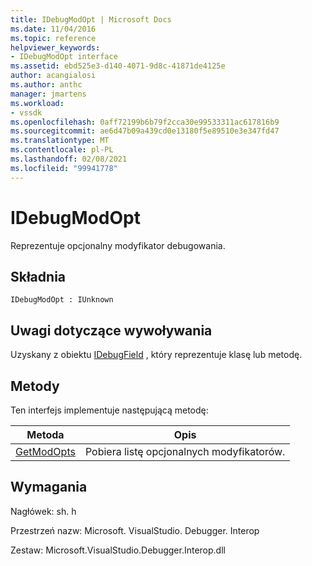 ```yaml
---
title: IDebugModOpt | Microsoft Docs
ms.date: 11/04/2016
ms.topic: reference
helpviewer_keywords:
- IDebugModOpt interface
ms.assetid: ebd525e3-d140-4071-9d8c-41871de4125e
author: acangialosi
ms.author: anthc
manager: jmartens
ms.workload:
- vssdk
ms.openlocfilehash: 0aff72199b6b79f2cca30e99533311ac617816b9
ms.sourcegitcommit: ae6d47b09a439cd0e13180f5e89510e3e347fd47
ms.translationtype: MT
ms.contentlocale: pl-PL
ms.lasthandoff: 02/08/2021
ms.locfileid: "99941778"
---
```

# <a name="idebugmodopt"></a>IDebugModOpt
Reprezentuje opcjonalny modyfikator debugowania.

## <a name="syntax"></a>Składnia

```
IDebugModOpt : IUnknown
```

## <a name="notes-for-callers"></a>Uwagi dotyczące wywoływania
 Uzyskany z obiektu [IDebugField](../../../extensibility/debugger/reference/idebugfield.md) , który reprezentuje klasę lub metodę.

## <a name="methods"></a>Metody
 Ten interfejs implementuje następującą metodę:

|Metoda|Opis|
|------------|-----------------|
|[GetModOpts](../../../extensibility/debugger/reference/idebugmodopt-getmodopts.md)|Pobiera listę opcjonalnych modyfikatorów.|

## <a name="requirements"></a>Wymagania
 Nagłówek: sh. h

 Przestrzeń nazw: Microsoft. VisualStudio. Debugger. Interop

 Zestaw: Microsoft.VisualStudio.Debugger.Interop.dll
